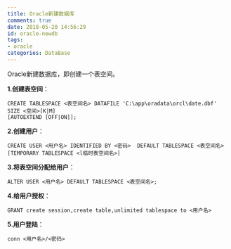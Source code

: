 ```yaml
---
title: Oracle新建数据库
comments: true
date: 2018-05-20 14:56:29
id: oracle-newdb
tags:
- oracle
categories: DataBase
---
```


<!--# Oracle新建数据库-->

Oracle新建数据库，即创建一个表空间。

<!--more-->

**1.创建表空间**：

```mysql
CREATE TABLESPACE <表空间名> DATAFILE 'C:\app\oradata\orcl\date.dbf' SIZE <空间>[K|M] 
[AUTOEXTEND [OFF|ON]];
```

**2.创建用户**：

```mysql
CREATE USER <用户名> IDENTIFIED BY <密码>  DEFAULT TABLESPACE <表空间名> [TEMPORARY TABLESPACE <l临时表空间名>]
```

**3.将表空间分配给用户**：

```mysql
ALTER USER <用户名> DEFAULT TABLESPACE <表空间名>;
```

**4.给用户授权**：

```mysql
GRANT create session,create table,unlimited tablespace to <用户名>
```

**5.用户登陆**：

```mysql
conn <用户名>/<密码>
```